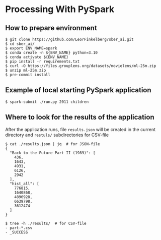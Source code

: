 # Processing With PySpark

## How to prepare environment
```
$ git clone https://github.com/LeorFinkelberg/sber_ai.git
$ cd sber_ai/
$ export ENV_NAME=spark
$ conda create -n ${ENV_NAME} python=3.10
$ conda activate ${ENV_NAME}
$ pip install -r requirements.txt
$ curl -O https://files.grouplens.org/datasets/movielens/ml-25m.zip
$ unzip ml-25m.zip
$ pre-commit install
```

## Example of local starting PySpark application
```
$ spark-submit ./run.py 2011 children
```

## Where to look for the results of the application

After the application runs, file `results.json` will be created in the current directory
and `restuls/` subdirectories for CSV-file
```
$ cat ./results.json | jq  # for JSON-file
{
  "Back to the Future Part II (1989)": [
    436,
    1643,
    4931,
    6126,
    2942
  ],
  "hist_all": [
    776815,
    1640868,
    4896928,
    6639798,
    3612474
  ]
}

$ tree -h ./results/  # for CSV-file
- part-*.csv
- _SUCCESS
```
